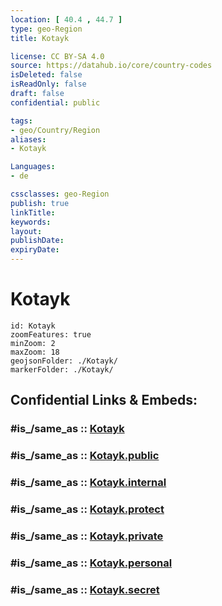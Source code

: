 ```yaml
---
location: [ 40.4 , 44.7 ] 
type: geo-Region
title: Kotayk

license: CC BY-SA 4.0
source: https://datahub.io/core/country-codes
isDeleted: false
isReadOnly: false
draft: false
confidential: public

tags:
- geo/Country/Region
aliases:
- Kotayk

Languages:
- de

cssclasses: geo-Region
publish: true
linkTitle: 
keywords: 
layout: 
publishDate: 
expiryDate: 
---
```


# Kotayk

```leaflet
id: Kotayk
zoomFeatures: true 
minZoom: 2 
maxZoom: 18
geojsonFolder: ./Kotayk/
markerFolder: ./Kotayk/
```


## Confidential Links & Embeds: 

### #is_/same_as :: [Kotayk](/_Standards/Earth/Continent/Asia/Asia~North~West/Armenia/Provinces~Armenia/Kotayk.md) 

### #is_/same_as :: [Kotayk.public](/_public/Earth/Continent/Asia/Asia~North~West/Armenia/Provinces~Armenia/Kotayk.public.md) 

### #is_/same_as :: [Kotayk.internal](/_internal/Earth/Continent/Asia/Asia~North~West/Armenia/Provinces~Armenia/Kotayk.internal.md) 

### #is_/same_as :: [Kotayk.protect](/_protect/Earth/Continent/Asia/Asia~North~West/Armenia/Provinces~Armenia/Kotayk.protect.md) 

### #is_/same_as :: [Kotayk.private](/_private/Earth/Continent/Asia/Asia~North~West/Armenia/Provinces~Armenia/Kotayk.private.md) 

### #is_/same_as :: [Kotayk.personal](/_personal/Earth/Continent/Asia/Asia~North~West/Armenia/Provinces~Armenia/Kotayk.personal.md) 

### #is_/same_as :: [Kotayk.secret](/_secret/Earth/Continent/Asia/Asia~North~West/Armenia/Provinces~Armenia/Kotayk.secret.md)

